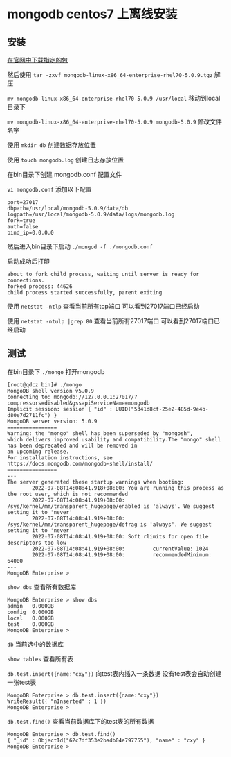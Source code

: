 # mongodb centos7 上离线安装

## 安装

[在官网中下载指定的包](https://www.mongodb.com/try/download/enterprise)

然后使用 `tar -zxvf mongodb-linux-x86_64-enterprise-rhel70-5.0.9.tgz` 解压

`mv mongodb-linux-x86_64-enterprise-rhel70-5.0.9 /usr/local` 移动到local目录下

`mv mongodb-linux-x86_64-enterprise-rhel70-5.0.9 mongodb-5.0.9` 修改文件名字

使用 `mkdir db` 创建数据存放位置

使用 `touch mongodb.log` 创建日志存放位置

在bin目录下创建 mongodb.conf 配置文件

`vi mongodb.conf`  添加以下配置

```shell
port=27017
dbpath=/usr/local/mongodb-5.0.9/data/db
logpath=/usr/local/mongodb-5.0.9/data/logs/mongodb.log
fork=true
auth=false
bind_ip=0.0.0.0
```


然后进入bin目录下启动 `./mongod -f ./mongodb.conf`

启动成功后打印
```shell
about to fork child process, waiting until server is ready for connections.
forked process: 44626
child process started successfully, parent exiting
```
使用 `netstat -ntlp`   查看当前所有tcp端口 可以看到27017端口已经启动

使用 `netstat -ntulp |grep 80`   查看当前所有27017端口 可以看到27017端口已经启动


## 测试

在bin目录下 `./mongo` 打开mongodb

```shell
[root@qdcz bin]# ./mongo
MongoDB shell version v5.0.9
connecting to: mongodb://127.0.0.1:27017/?compressors=disabled&gssapiServiceName=mongodb
Implicit session: session { "id" : UUID("5341d8cf-25e2-485d-9e4b-d80e7d2711fc") }
MongoDB server version: 5.0.9
================
Warning: the "mongo" shell has been superseded by "mongosh",
which delivers improved usability and compatibility.The "mongo" shell has been deprecated and will be removed in
an upcoming release.
For installation instructions, see
https://docs.mongodb.com/mongodb-shell/install/
================
---
The server generated these startup warnings when booting: 
        2022-07-08T14:08:41.918+08:00: You are running this process as the root user, which is not recommended
        2022-07-08T14:08:41.919+08:00: /sys/kernel/mm/transparent_hugepage/enabled is 'always'. We suggest setting it to 'never'
        2022-07-08T14:08:41.919+08:00: /sys/kernel/mm/transparent_hugepage/defrag is 'always'. We suggest setting it to 'never'
        2022-07-08T14:08:41.919+08:00: Soft rlimits for open file descriptors too low
        2022-07-08T14:08:41.919+08:00:         currentValue: 1024
        2022-07-08T14:08:41.919+08:00:         recommendedMinimum: 64000
---
MongoDB Enterprise > 

```

`show dbs` 查看所有数据库

```shell
MongoDB Enterprise > show dbs
admin   0.000GB
config  0.000GB
local   0.000GB
test    0.000GB
MongoDB Enterprise > 

```

`db` 当前选中的数据库

`show tables` 查看所有表

`db.test.insert({name:"cxy"})` 向test表内插入一条数据 没有test表会自动创建一张test表

```shell
MongoDB Enterprise > db.test.insert({name:"cxy"})
WriteResult({ "nInserted" : 1 })
MongoDB Enterprise > 

```

`db.test.find()` 查看当前数据库下的test表的所有数据

```shell
MongoDB Enterprise > db.test.find()
{ "_id" : ObjectId("62c7df353e2badb04e797755"), "name" : "cxy" }
MongoDB Enterprise > 

```




